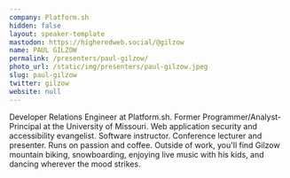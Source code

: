 ```yaml
---
company: Platform.sh
hidden: false
layout: speaker-template
mastodon: https://higheredweb.social/@gilzow
name: PAUL GILZOW
permalink: /presenters/paul-gilzow/
photo_url: /static/img/presenters/paul-gilzow.jpeg
slug: paul-gilzow
twitter: gilzow
website: null
---
```


Developer Relations Engineer at Platform.sh. Former Programmer/Analyst-Principal at the University of Missouri. Web application security and accessibility evangelist. Software instructor. Conference lecturer and presenter. Runs on passion and coffee. Outside of work, you'll find Gilzow mountain biking, snowboarding, enjoying live music with his kids, and dancing wherever the mood strikes.
